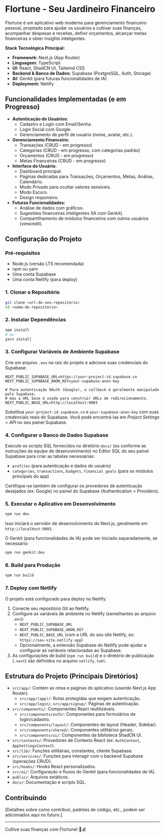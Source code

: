 
# Flortune - Seu Jardineiro Financeiro

Flortune é um aplicativo web moderno para gerenciamento financeiro pessoal, projetado para ajudar os usuários a cultivar suas finanças, acompanhar despesas e receitas, definir orçamentos, alcançar metas financeiras e obter insights inteligentes.

**Stack Tecnológica Principal:**
*   **Framework:** Next.js (App Router)
*   **Linguagem:** TypeScript
*   **UI:** React, ShadCN UI, Tailwind CSS
*   **Backend & Banco de Dados:** Supabase (PostgreSQL, Auth, Storage)
*   **AI:** Genkit (para futuras funcionalidades de IA)
*   **Deployment:** Netlify

## Funcionalidades Implementadas (e em Progresso)

*   **Autenticação de Usuários:**
    *   Cadastro e Login com Email/Senha.
    *   Login Social com Google.
    *   Gerenciamento de perfil de usuário (nome, avatar, etc.).
*   **Gerenciamento Financeiro:**
    *   Transações (CRUD - em progresso)
    *   Categorias (CRUD - em progresso, com categorias padrão)
    *   Orçamentos (CRUD - em progresso)
    *   Metas Financeiras (CRUD - em progresso)
*   **Interface do Usuário:**
    *   Dashboard principal.
    *   Páginas dedicadas para Transações, Orçamentos, Metas, Análise, Calendário.
    *   Modo Privado para ocultar valores sensíveis.
    *   Modo Escuro.
    *   Design responsivo.
*   **Futuras Funcionalidades:**
    *   Análise de dados com gráficos.
    *   Sugestões financeiras inteligentes (IA com Genkit).
    *   Compartilhamento de módulos financeiros com outros usuários (view/edit).

## Configuração do Projeto

### Pré-requisitos
*   Node.js (versão LTS recomendada)
*   npm ou yarn
*   Uma conta Supabase
*   Uma conta Netlify (para deploy)

### 1. Clonar o Repositório
```bash
git clone <url-do-seu-repositorio>
cd <nome-do-repositorio>
```

### 2. Instalar Dependências
```bash
npm install
# ou
yarn install
```

### 3. Configurar Variáveis de Ambiente Supabase

Crie um arquivo `.env` na raiz do projeto e adicione suas credenciais do Supabase:

```env
NEXT_PUBLIC_SUPABASE_URL=https://your-project-id.supabase.co
NEXT_PUBLIC_SUPABASE_ANON_KEY=your-supabase-anon-key

# Para autenticação OAuth (Google), o callback é geralmente manipulado pelo Supabase,
# mas a URL base é usada para construir URLs de redirecionamento.
NEXT_PUBLIC_BASE_URL=http://localhost:9003
```
Substitua `your-project-id.supabase.co` e `your-supabase-anon-key` com suas credenciais reais do Supabase. Você pode encontrá-las em *Project Settings* > *API* no seu painel Supabase.

### 4. Configurar o Banco de Dados Supabase

Execute os scripts SQL fornecidos no diretório `docs/` (ou conforme as instruções da equipe de desenvolvimento) no Editor SQL do seu painel Supabase para criar as tabelas necessárias:
*   `profiles` (para autenticação e dados do usuário)
*   `categories`, `transactions`, `budgets`, `financial_goals` (para os módulos principais do app)

Certifique-se também de configurar os provedores de autenticação desejados (ex: Google) no painel do Supabase (Authentication > Providers).

### 5. Executar o Aplicativo em Desenvolvimento

```bash
npm run dev
```
Isso iniciará o servidor de desenvolvimento do Next.js, geralmente em `http://localhost:9003`.

O Genkit (para funcionalidades de IA) pode ser iniciado separadamente, se necessário:
```bash
npm run genkit:dev
```

### 6. Build para Produção
```bash
npm run build
```

### 7. Deploy com Netlify

O projeto está configurado para deploy no Netlify.
1.  Conecte seu repositório Git ao Netlify.
2.  Configure as variáveis de ambiente no Netlify (semelhantes ao arquivo `.env`):
    *   `NEXT_PUBLIC_SUPABASE_URL`
    *   `NEXT_PUBLIC_SUPABASE_ANON_KEY`
    *   `NEXT_PUBLIC_BASE_URL` (com a URL do seu site Netlify, ex: `https://seu-site.netlify.app`)
    *   Opcionalmente, a extensão Supabase do Netlify pode ajudar a configurar as variáveis relacionadas ao Supabase.
3.  As configurações de build (`npm run build`) e o diretório de publicação (`.next`) são definidos no arquivo `netlify.toml`.

## Estrutura do Projeto (Principais Diretórios)

*   `src/app/`: Contém as rotas e páginas do aplicativo (usando Next.js App Router).
    *   `src/app/(app)/`: Rotas protegidas que exigem autenticação.
    *   `src/app/login/`, `src/app/signup/`: Páginas de autenticação.
*   `src/components/`: Componentes React reutilizáveis.
    *   `src/components/auth/`: Componentes para formulários de login/cadastro.
    *   `src/components/layout/`: Componentes de layout (Header, Sidebar).
    *   `src/components/shared/`: Componentes utilitários gerais.
    *   `src/components/ui/`: Componentes da biblioteca ShadCN UI.
*   `src/contexts/`: Provedores de Contexto React (ex: `AuthContext`, `AppSettingsContext`).
*   `src/lib/`: Funções utilitárias, constantes, cliente Supabase.
*   `src/services/`: Funções para interagir com o backend Supabase (operações CRUD).
*   `src/hooks/`: Hooks React personalizados.
*   `src/ai/`: Configuração e fluxos do Genkit (para funcionalidades de IA).
*   `public/`: Arquivos estáticos.
*   `docs/`: Documentação e scripts SQL.

## Contribuindo

[Detalhes sobre como contribuir, padrões de código, etc., podem ser adicionados aqui no futuro.]

---

Cultive suas finanças com Flortune! 🌿💰
